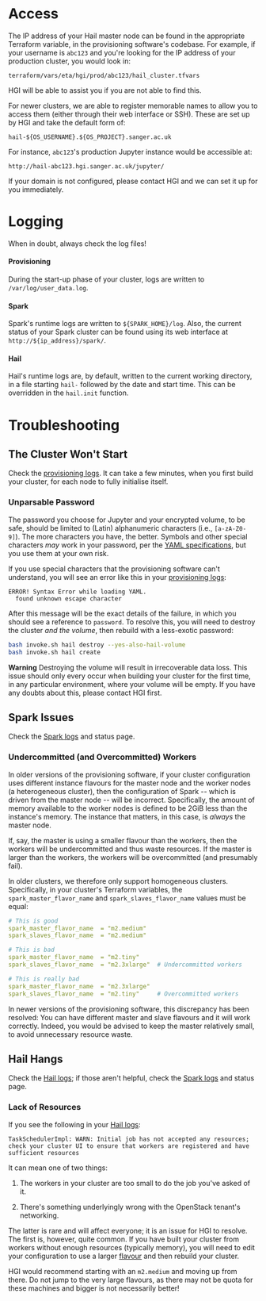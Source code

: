 # Access

The IP address of your Hail master node can be found in the appropriate
Terraform variable, in the provisioning software's codebase. For
example, if your username is `abc123` and you're looking for the IP
address of your production cluster, you would look in:

    terraform/vars/eta/hgi/prod/abc123/hail_cluster.tfvars

HGI will be able to assist you if you are not able to find this.

For newer clusters, we are able to register memorable names to allow you
to access them (either through their web interface or SSH). These are
set up by HGI and take the default form of:

    hail-${OS_USERNAME}.${OS_PROJECT}.sanger.ac.uk

For instance, `abc123`'s production Jupyter instance would be accessible
at:

    http://hail-abc123.hgi.sanger.ac.uk/jupyter/

If your domain is not configured, please contact HGI and we can set it
up for you immediately.

# Logging

When in doubt, always check the log files!

#### Provisioning
During the start-up phase of your cluster, logs are written to
`/var/log/user_data.log`.

#### Spark
Spark's runtime logs are written to `${SPARK_HOME}/log`. Also, the
current status of your Spark cluster can be found using its web
interface at `http://${ip_address}/spark/`.

#### Hail
Hail's runtime logs are, by default, written to the current working
directory, in a file starting `hail-` followed by the date and start
time. This can be overridden in the `hail.init` function.

# Troubleshooting

## The Cluster Won't Start

Check the [provisioning logs](#provisioning). It can take a few minutes,
when you first build your cluster, for each node to fully initialise
itself.

### Unparsable Password

The password you choose for Jupyter and your encrypted volume, to be
safe, should be limited to (Latin) alphanumeric characters (i.e.,
`[a-zA-Z0-9]`). The more characters you have, the better. Symbols and
other special characters *may* work in your password, per the [YAML
specifications](https://yaml.org/spec/1.1/), but you use them at your
own risk.

If you use special characters that the provisioning software can't
understand, you will see an error like this in your [provisioning
logs](#provisioning):

```
ERROR! Syntax Error while loading YAML.
  found unknown escape character
```

After this message will be the exact details of the failure, in which
you should see a reference to `password`. To resolve this, you will need
to destroy the cluster *and the volume*, then rebuild with a less-exotic
password:

```bash
bash invoke.sh hail destroy --yes-also-hail-volume
bash invoke.sh hail create
```

**Warning** Destroying the volume will result in irrecoverable data
loss. This issue should only every occur when building your cluster for
the first time, in any particular environment, where your volume will be
empty. If you have any doubts about this, please contact HGI first.

## Spark Issues

Check the [Spark logs](#spark) and status page.

### Undercommitted (and Overcommitted) Workers

In older versions of the provisioning software, if your cluster
configuration uses different instance flavours for the master node and
the worker nodes (a heterogeneous cluster), then the configuration of
Spark -- which is driven from the master node -- will be incorrect.
Specifically, the amount of memory available to the worker nodes is
defined to be 2GiB less than the instance's memory. The instance that
matters, in this case, is *always* the master node.

If, say, the master is using a smaller flavour than the workers, then
the workers will be undercommitted and thus waste resources. If the
master is larger than the workers, the workers will be overcommitted
(and presumably fail).

In older clusters, we therefore only support homogeneous clusters.
Specifically, in your cluster's Terraform variables, the
`spark_master_flavor_name` and `spark_slaves_flavor_name` values must be
equal:

```yml
# This is good
spark_master_flavor_name  = "m2.medium"
spark_slaves_flavor_name  = "m2.medium"

# This is bad
spark_master_flavor_name  = "m2.tiny"
spark_slaves_flavor_name  = "m2.3xlarge"  # Undercommitted workers

# This is really bad
spark_master_flavor_name  = "m2.3xlarge"
spark_slaves_flavor_name  = "m2.tiny"     # Overcommitted workers
```

In newer versions of the provisioning software, this discrepancy has
been resolved: You can have different master and slave flavours and it
will work correctly. Indeed, you would be advised to keep the master
relatively small, to avoid unnecessary resource waste.

## Hail Hangs

Check the [Hail logs](#hail); if those aren't helpful, check the [Spark
logs](#spark) and status page.

### Lack of Resources

If you see the following in your [Hail logs](#hail):

```
TaskSchedulerImpl: WARN: Initial job has not accepted any resources; check your cluster UI to ensure that workers are registered and have sufficient resources
```

It can mean one of two things:

1. The workers in your cluster are too small to do the job you've asked
   of it.

2. There's something underlyingly wrong with the OpenStack tenant's
   networking.

The latter is rare and will affect everyone; it is an issue for HGI to
resolve. The first is, however, quite common. If you have built your
cluster from workers without enough resources (typically memory), you
will need to edit your configuration to use a larger
[flavour](https://ssg-confluence.internal.sanger.ac.uk/display/OPENSTACK/Flavours)
and then rebuild your cluster.

HGI would recommend starting with an `m2.medium` and moving up from
there. Do not jump to the very large flavours, as there may not be quota
for these machines and bigger is not necessarily better!
